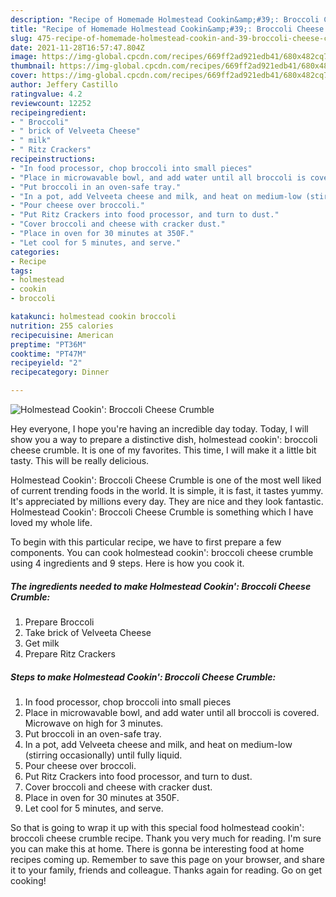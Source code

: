 ```yaml
---
description: "Recipe of Homemade Holmestead Cookin&amp;#39;: Broccoli Cheese Crumble"
title: "Recipe of Homemade Holmestead Cookin&amp;#39;: Broccoli Cheese Crumble"
slug: 475-recipe-of-homemade-holmestead-cookin-and-39-broccoli-cheese-crumble
date: 2021-11-28T16:57:47.804Z
image: https://img-global.cpcdn.com/recipes/669ff2ad921edb41/680x482cq70/holmestead-cookin-broccoli-cheese-crumble-recipe-main-photo.jpg
thumbnail: https://img-global.cpcdn.com/recipes/669ff2ad921edb41/680x482cq70/holmestead-cookin-broccoli-cheese-crumble-recipe-main-photo.jpg
cover: https://img-global.cpcdn.com/recipes/669ff2ad921edb41/680x482cq70/holmestead-cookin-broccoli-cheese-crumble-recipe-main-photo.jpg
author: Jeffery Castillo
ratingvalue: 4.2
reviewcount: 12252
recipeingredient:
- " Broccoli"
- " brick of Velveeta Cheese"
- " milk"
- " Ritz Crackers"
recipeinstructions:
- "In food processor, chop broccoli into small pieces"
- "Place in microwavable bowl, and add water until all broccoli is covered. Microwave on high for 3 minutes."
- "Put broccoli in an oven-safe tray."
- "In a pot, add Velveeta cheese and milk, and heat on medium-low (stirring occasionally) until fully liquid."
- "Pour cheese over broccoli."
- "Put Ritz Crackers into food processor, and turn to dust."
- "Cover broccoli and cheese with cracker dust."
- "Place in oven for 30 minutes at 350F."
- "Let cool for 5 minutes, and serve."
categories:
- Recipe
tags:
- holmestead
- cookin
- broccoli

katakunci: holmestead cookin broccoli 
nutrition: 255 calories
recipecuisine: American
preptime: "PT36M"
cooktime: "PT47M"
recipeyield: "2"
recipecategory: Dinner

---
```



![Holmestead Cookin&#39;: Broccoli Cheese Crumble](https://img-global.cpcdn.com/recipes/669ff2ad921edb41/680x482cq70/holmestead-cookin-broccoli-cheese-crumble-recipe-main-photo.jpg)

Hey everyone, I hope you're having an incredible day today. Today, I will show you a way to prepare a distinctive dish, holmestead cookin&#39;: broccoli cheese crumble. It is one of my favorites. This time, I will make it a little bit tasty. This will be really delicious.



Holmestead Cookin&#39;: Broccoli Cheese Crumble is one of the most well liked of current trending foods in the world. It is simple, it is fast, it tastes yummy. It's appreciated by millions every day. They are nice and they look fantastic. Holmestead Cookin&#39;: Broccoli Cheese Crumble is something which I have loved my whole life.


To begin with this particular recipe, we have to first prepare a few components. You can cook holmestead cookin&#39;: broccoli cheese crumble using 4 ingredients and 9 steps. Here is how you cook it.

<!--inarticleads1-->

##### The ingredients needed to make Holmestead Cookin&#39;: Broccoli Cheese Crumble:

1. Prepare  Broccoli
1. Take  brick of Velveeta Cheese
1. Get  milk
1. Prepare  Ritz Crackers




<!--inarticleads2-->

##### Steps to make Holmestead Cookin&#39;: Broccoli Cheese Crumble:

1. In food processor, chop broccoli into small pieces
1. Place in microwavable bowl, and add water until all broccoli is covered. Microwave on high for 3 minutes.
1. Put broccoli in an oven-safe tray.
1. In a pot, add Velveeta cheese and milk, and heat on medium-low (stirring occasionally) until fully liquid.
1. Pour cheese over broccoli.
1. Put Ritz Crackers into food processor, and turn to dust.
1. Cover broccoli and cheese with cracker dust.
1. Place in oven for 30 minutes at 350F.
1. Let cool for 5 minutes, and serve.




So that is going to wrap it up with this special food holmestead cookin&#39;: broccoli cheese crumble recipe. Thank you very much for reading. I'm sure you can make this at home. There is gonna be interesting food at home recipes coming up. Remember to save this page on your browser, and share it to your family, friends and colleague. Thanks again for reading. Go on get cooking!
